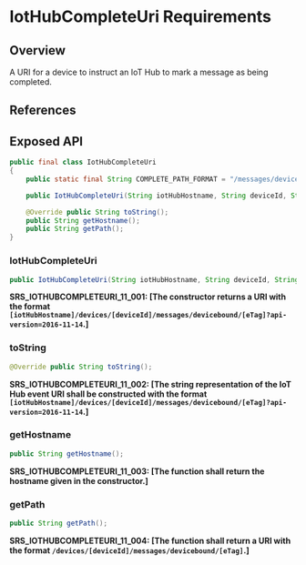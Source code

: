 # IotHubCompleteUri Requirements


## Overview

A URI for a device to instruct an IoT Hub to mark a message as being completed.

## References

## Exposed API

```java
public final class IotHubCompleteUri
{
    public static final String COMPLETE_PATH_FORMAT = "/messages/devicebound/%s";

    public IotHubCompleteUri(String iotHubHostname, String deviceId, String eTag);

    @Override public String toString();
    public String getHostname();
    public String getPath();
}
```


### IotHubCompleteUri

```java
public IotHubCompleteUri(String iotHubHostname, String deviceId, String eTag); 
```

**SRS_IOTHUBCOMPLETEURI_11_001: [**The constructor returns a URI with the format `[iotHubHostname]/devices/[deviceId]/messages/devicebound/[eTag]?api-version=2016-11-14`.**]**


### toString

```java
@Override public String toString();
```

**SRS_IOTHUBCOMPLETEURI_11_002: [**The string representation of the IoT Hub event URI shall be constructed with the format `[iotHubHostname]/devices/[deviceId]/messages/devicebound/[eTag]?api-version=2016-11-14`.**]**


### getHostname

```java
public String getHostname();
```

**SRS_IOTHUBCOMPLETEURI_11_003: [**The function shall return the hostname given in the constructor.**]**


### getPath

```java
public String getPath();
```

**SRS_IOTHUBCOMPLETEURI_11_004: [**The function shall return a URI with the format `/devices/[deviceId]/messages/devicebound/[eTag]`.**]**